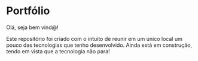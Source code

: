 # Portfólio

Olá, seja bem vind@!

Este repositório foi criado com o intuito de reunir em um único local um pouco das tecnologias que tenho desenvolvido.
Ainda está em construção, tendo em vista que a tecnologia não para!
